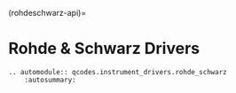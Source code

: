 (rohdeschwarz-api)=

# Rohde & Schwarz Drivers

```{eval-rst}
.. automodule:: qcodes.instrument_drivers.rohde_schwarz
    :autosummary:
```
